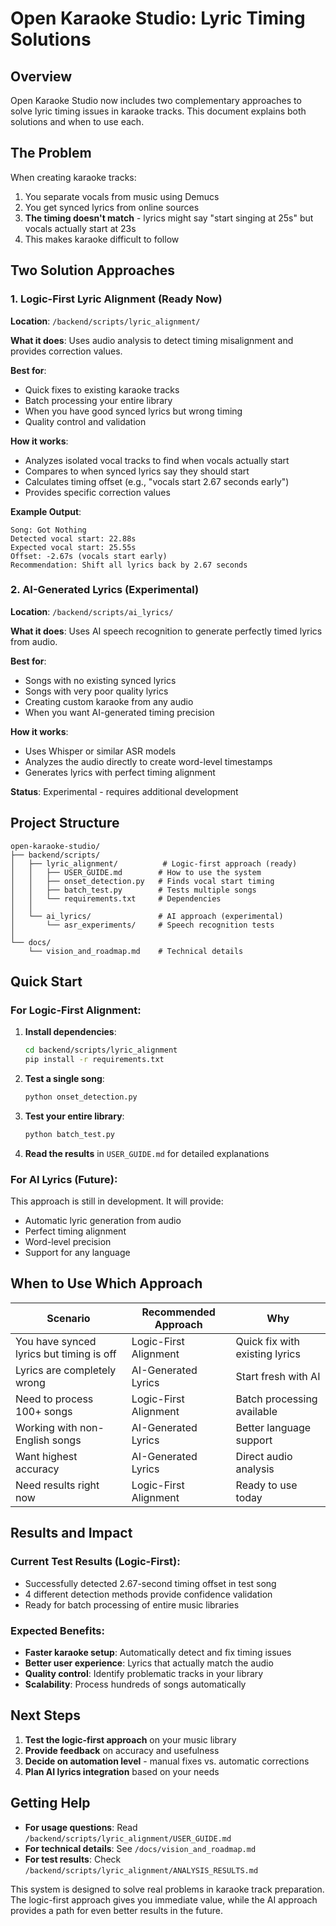 # Open Karaoke Studio: Lyric Timing Solutions

## Overview

Open Karaoke Studio now includes two complementary approaches to solve lyric timing issues in karaoke tracks. This document explains both solutions and when to use each.

## The Problem

When creating karaoke tracks:
1. You separate vocals from music using Demucs
2. You get synced lyrics from online sources
3. **The timing doesn't match** - lyrics might say "start singing at 25s" but vocals actually start at 23s
4. This makes karaoke difficult to follow

## Two Solution Approaches

### 1. Logic-First Lyric Alignment (Ready Now)
**Location**: `/backend/scripts/lyric_alignment/`

**What it does**: Uses audio analysis to detect timing misalignment and provides correction values.

**Best for**:
- Quick fixes to existing karaoke tracks
- Batch processing your entire library
- When you have good synced lyrics but wrong timing
- Quality control and validation

**How it works**:
- Analyzes isolated vocal tracks to find when vocals actually start
- Compares to when synced lyrics say they should start
- Calculates timing offset (e.g., "vocals start 2.67 seconds early")
- Provides specific correction values

**Example Output**:
```
Song: Got Nothing
Detected vocal start: 22.88s
Expected vocal start: 25.55s
Offset: -2.67s (vocals start early)
Recommendation: Shift all lyrics back by 2.67 seconds
```

### 2. AI-Generated Lyrics (Experimental)
**Location**: `/backend/scripts/ai_lyrics/`

**What it does**: Uses AI speech recognition to generate perfectly timed lyrics from audio.

**Best for**:
- Songs with no existing synced lyrics
- Songs with very poor quality lyrics
- Creating custom karaoke from any audio
- When you want AI-generated timing precision

**How it works**:
- Uses Whisper or similar ASR models
- Analyzes the audio directly to create word-level timestamps
- Generates lyrics with perfect timing alignment

**Status**: Experimental - requires additional development

## Project Structure

```
open-karaoke-studio/
├── backend/scripts/
│   ├── lyric_alignment/          # Logic-first approach (ready)
│   │   ├── USER_GUIDE.md        # How to use the system
│   │   ├── onset_detection.py   # Finds vocal start timing
│   │   ├── batch_test.py        # Tests multiple songs
│   │   └── requirements.txt     # Dependencies
│   │
│   └── ai_lyrics/               # AI approach (experimental)
│       └── asr_experiments/     # Speech recognition tests
│
└── docs/
    └── vision_and_roadmap.md    # Technical details
```

## Quick Start

### For Logic-First Alignment:

1. **Install dependencies**:
   ```bash
   cd backend/scripts/lyric_alignment
   pip install -r requirements.txt
   ```

2. **Test a single song**:
   ```bash
   python onset_detection.py
   ```

3. **Test your entire library**:
   ```bash
   python batch_test.py
   ```

4. **Read the results** in `USER_GUIDE.md` for detailed explanations

### For AI Lyrics (Future):

This approach is still in development. It will provide:
- Automatic lyric generation from audio
- Perfect timing alignment
- Word-level precision
- Support for any language

## When to Use Which Approach

| Scenario | Recommended Approach | Why |
|----------|---------------------|-----|
| You have synced lyrics but timing is off | Logic-First Alignment | Quick fix with existing lyrics |
| Lyrics are completely wrong | AI-Generated Lyrics | Start fresh with AI |
| Need to process 100+ songs | Logic-First Alignment | Batch processing available |
| Working with non-English songs | AI-Generated Lyrics | Better language support |
| Want highest accuracy | AI-Generated Lyrics | Direct audio analysis |
| Need results right now | Logic-First Alignment | Ready to use today |

## Results and Impact

### Current Test Results (Logic-First):
- Successfully detected 2.67-second timing offset in test song
- 4 different detection methods provide confidence validation
- Ready for batch processing of entire music libraries

### Expected Benefits:
- **Faster karaoke setup**: Automatically detect and fix timing issues
- **Better user experience**: Lyrics that actually match the audio
- **Quality control**: Identify problematic tracks in your library
- **Scalability**: Process hundreds of songs automatically

## Next Steps

1. **Test the logic-first approach** on your music library
2. **Provide feedback** on accuracy and usefulness
3. **Decide on automation level** - manual fixes vs. automatic corrections
4. **Plan AI lyrics integration** based on your needs

## Getting Help

- **For usage questions**: Read `/backend/scripts/lyric_alignment/USER_GUIDE.md`
- **For technical details**: See `/docs/vision_and_roadmap.md`
- **For test results**: Check `/backend/scripts/lyric_alignment/ANALYSIS_RESULTS.md`

This system is designed to solve real problems in karaoke track preparation. The logic-first approach gives you immediate value, while the AI approach provides a path for even better results in the future.

